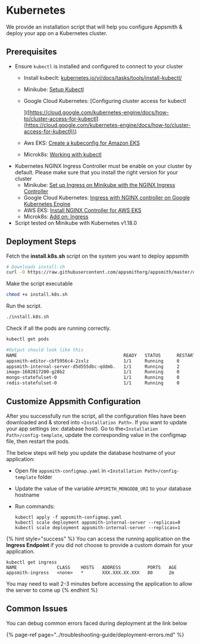 # Kubernetes

We provide an installation script that will help you configure Appsmith & deploy your app on a Kubernetes cluster.

## Prerequisites

* Ensure `kubectl` is installed and configured to connect to your cluster
  * Install kubeclt: [kubernetes.io/vi/docs/tasks/tools/install-kubectl/](https://kubernetes.io/vi/docs/tasks/tools/install-kubectl/)
  * Minikube: [Setup Kubectl](https://minikube.sigs.k8s.io/docs/handbook/kubectl/)
  * Google Cloud Kubernetes: \[Configuring cluster access for kubectl

    \]\([https://cloud.google.com/kubernetes-engine/docs/how-to/cluster-access-for-kubectl](https://cloud.google.com/kubernetes-engine/docs/how-to/cluster-access-for-kubectl)\)

  * Aws EKS: [Create a kubeconfig for Amazon EKS](https://docs.aws.amazon.com/eks/latest/userguide/create-kubeconfig.html)
  * Microk8s: [Working with kubectl](https://microk8s.io/docs/working-with-kubectl)
* Kubernetes NGINX Ingress Controller must be enable on your cluster by default. Please make sure that you install the right version for your cluster
  * Minikube: [Set up Ingress on Minikube with the NGINX Ingress Controller](https://kubernetes.io/docs/tasks/access-application-cluster/ingress-minikube/)
  * Google Cloud Kubernetes: [Ingress with NGINX controller on Google Kubernetes Engine](https://kubernetes.github.io/ingress-nginx/deploy/)
  * AWS EKS: [Install NGINX Controller for AWS EKS](https://kubernetes.github.io/ingress-nginx/deploy/#network-load-balancer-nlb)
  * Microk8s: [Add on: Ingress](https://microk8s.io/docs/addon-ingress)
* Script tested on Minikube with Kubernetes v1.18.0

## Deployment Steps

Fetch the **install.k8s.sh** script on the system you want to deploy appsmith

```bash
# Downloads install.sh
curl -O https://raw.githubusercontent.com/appsmithorg/appsmith/master/deploy/k8s/install.k8s.sh
```

Make the script executable

```bash
chmod +x install.k8s.sh
```

Run the script.

```bash
./install.k8s.sh
```

Check if all the pods are running correctly.

```bash
kubectl get pods

#Output should look like this
NAME                                        READY   STATUS      RESTARTS    AGE
appsmith-editor-cbf5956c4-2zxlz             1/1     Running     0           4m26s
appsmith-internal-server-d5d555dbc-qddmb.   1/1     Running     2           4m22s
imago-1602817200-g28b2                      1/1     Running     0           4m39s
mongo-statefulset-0                         1/1     Running     0           4m13s
redis-statefulset-0                         1/1     Running     0           4m00s
```

## Customize Appsmith Configuration

After you successfully run the script, all the configuration files have been downloaded and & stored into `<Installation Path>`. If you want to update your app settings \(ex: database host\). Go to the`<Installation Path>/config-template`, update the corresponding value in the configmap file, then restart the pods.

The below steps will help you update the database hostname of your application:

* Open file `appsmith-configmap.yaml` in `<Installation Path>/config-template` folder
* Update the value of the variable `APPSMITH_MONGODB_URI` to your database hostname
* Run commands:

  ```text
  kubectl apply -f appsmith-configmap.yaml
  kubectl scale deployment appsmith-internal-server --replicas=0
  kubectl scale deployment appsmith-internal-server --replicas=1
  ```

{% hint style="success" %}
You can access the running application on the **Ingress Endpoint** if you did not choose to provide a custom domain for your application.

```text
kubectl get ingress
NAME               CLASS    HOSTS   ADDRESS          PORTS   AGE
appsmith-ingress   <none>   *       XXX.XXX.XX.XXX   80      2m
```

You may need to wait 2-3 minutes before accessing the application to allow the server to come up
{% endhint %}

## Common Issues

You can debug common errors faced during deployment at the link below

{% page-ref page="../troubleshooting-guide/deployment-errors.md" %}



